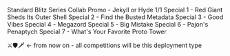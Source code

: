 

Standard
Blitz
Series
Collab
Promo - Jekyll or Hyde
1/1
Special 1 - Red Giant Sheds Its Outer Shell
Special 2 - Find the Busted Metadata
Special 3 - Good Vibes
Special 4 - Megazord
Special 5 - Big Mistake
Special 6 - Pajon's Penaptych
Special 7 - What's Your Favorite Proto Tower

⚔️🛡️🗡️ <- from now on - all competitions will be this deployment type
